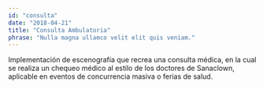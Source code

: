 ```yaml
---
id: "consulta"
date: "2018-04-21"
title: "Consulta Ambulatoria"
phrase: "Nulla magna ullamco velit elit quis veniam."
---
```

Implementación de escenografía que recrea una consulta médica, en la cual se realiza un chequeo médico al estilo de los doctores de Sanaclown,
aplicable en eventos de concurrencia masiva o ferias de salud.